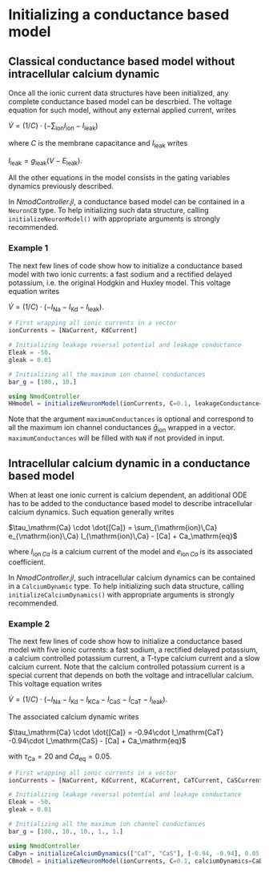 # Initializing a conductance based model
## Classical conductance based model without intracellular calcium dynamic

Once all the ionic current data structures have been initialized, any complete conductance based model can be descrbied. The voltage equation for such model, without any external applied current, writes

$\dot{V} = (1/C) \cdot (-\sum_\mathrm{ion} I_\mathrm{ion} - I_\mathrm{leak})$

where $C$ is the membrane capacitance and $I_\mathrm{leak}$ writes

$I_\mathrm{leak} = g_\mathrm{leak} (V - E_\mathrm{leak}).$

All the other equations in the model consists in the gating variables dynamics previously described.

In *NmodController.jl*, a conductance based model can be contained in a `NeuronCB` type. To help initializing such data structure, calling `initializeNeuronModel()` with appropriate arguments is strongly recommended.

### Example 1

The next few lines of code show how to initialize a conductance based model with two ionic currents: a fast sodium and a rectified delayed potassium, i.e. the original Hodgkin and Huxley model. This voltage equation writes

$\dot{V} = (1/C) \cdot (-I_\mathrm{Na} -  I_\mathrm{Kd} - I_\mathrm{leak}).$

```julia
# First wrapping all ionic currents in a vector
ionCurrents = [NaCurrent, KdCurrent]

# Initializing leakage reversal potential and leakage conductance
Eleak = -50.
gleak = 0.01

# Initializing all the maximum ion channel conductances
bar_g = [100., 10.]

using NmodController
HHmodel = initializeNeuronModel(ionCurrents, C=0.1, leakageConductance=gleak, reversaleLeakagePotential=Eleak, maximumConductances=bar_g)
```

Note that the argument `maximumConductances` is optional and correspond to all the maximum ion channel conductances $\bar{g}_\mathrm{ion}$ wrapped in a vector. `maximumConductances` will be filled with `NaN` if not provided in input.

## Intracellular calcium dynamic in a conductance based model

When at least one ionic current is calcium dependent, an additional ODE has to be added to the conductance based model to describe intracellular calcium dynamics. Such equation generally writes

$\tau_\mathrm{Ca} \cdot \dot{[Ca]} = \sum_{\mathrm{ion}\,Ca} e_{\mathrm{ion}\,Ca} I_{\mathrm{ion}\,Ca} - [Ca] + Ca_\mathrm{eq}$

where $I_{\mathrm{ion}\,Ca}$ is a calcium current of the model and $e_{\mathrm{ion}\,Ca}$ is its associated coefficient.

In *NmodController.jl*, such intracellular calcium dynamics can be contained in a `CalciumDynamic` type. To help initializing such data structure, calling `initializeCalciumDynamics()` with appropriate arguments is strongly recommended.

### Example 2
The next few lines of code show how to initialize a conductance based model with five ionic currents: a fast sodium, a rectified delayed potassium, a calcium controlled potassium current, a T-type calcium current and a slow calcium current. Note that the calcium controlled potassium current is a special current that depends on both the voltage and intracellular calcium. This voltage equation writes

$\dot{V} = (1/C) \cdot (-I_\mathrm{Na} -  I_\mathrm{Kd} -  I_\mathrm{KCa} -  I_\mathrm{CaS} -  I_\mathrm{CaT} - I_\mathrm{leak}).$

The associated calcium dynamic writes

$\tau_\mathrm{Ca} \cdot \dot{[Ca]} = -0.94\cdot  I_\mathrm{CaT} -0.94\cdot  I_\mathrm{CaS} - [Ca] + Ca_\mathrm{eq}$

with $\tau_\mathrm{Ca} = 20$ and $Ca_\mathrm{eq} = 0.05$.

```julia
# First wrapping all ionic currents in a vector
ionCurrents = [NaCurrent, KdCurrent, KCaCurrent, CaTCurrent, CaSCurrent]

# Initializing leakage reversal potential and leakage conductance
Eleak = -50.
gleak = 0.01

# Initializing all the maximum ion channel conductances
bar_g = [100., 10., 10., 1., 1.]

using NmodController
CaDyn = initializeCalciumDynamics(["CaT", "CaS"], [-0.94, -0.94], 0.05, 20)
CBmodel = initializeNeuronModel(ionCurrents, C=0.1, calciumDynamics=CaDyn, leakageConductance=gleak, reversaleLeakagePotential=Eleak, maximumConductances=bar_g)
```